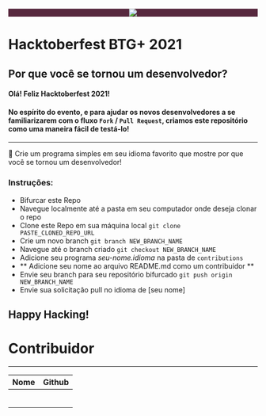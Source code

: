 
<p align="center" style="background-color: #57283e;"><img src="https://github.com/CodeMacrocosm/Devathon/blob/main/images/hacktoberfest21.svg"></p>

# Hacktoberfest BTG+ 2021
## Por que você se tornou um desenvolvedor?


#### Olá! Feliz Hacktoberfest 2021!
#### No espírito do evento, e para ajudar os novos desenvolvedores a se familiarizarem com o fluxo `Fork` / `Pull Request`, criamos este repositório como uma maneira fácil de testá-lo!


--------------

🎉 Crie um programa simples em seu idioma favorito que mostre por que você se tornou um desenvolvedor!

### Instruções:

- Bifurcar este Repo
- Navegue localmente até a pasta em seu computador onde deseja clonar o repo
- Clone este Repo em sua máquina local `git clone PASTE_CLONED_REPO_URL`
- Crie um novo branch `git branch NEW_BRANCH_NAME`
- Navegue até o branch criado `git checkout NEW_BRANCH_NAME`
- Adicione seu programa *seu-nome.idioma* na pasta de `contributions`
- ** Adicione seu nome ao arquivo README.md como um contribuidor **
- Envie seu branch para seu repositório bifurcado `git push origin NEW_BRANCH_NAME`
- Envie sua solicitação pull no idioma de [seu nome]



## Happy Hacking!


# Contribuidor
----

|     Nome      |             Github               |
|---------------|----------------------------------|
|               |                                  |
|               |                                  |
|               |                                  |
|               |                                  |
|               |                                  |
|               |                                  |
